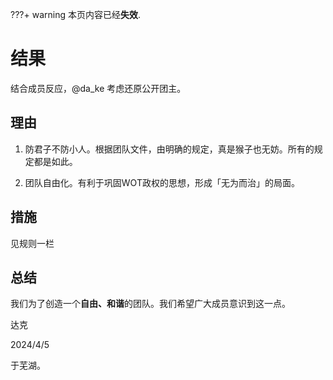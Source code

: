 ???+ warning 
    本页内容已经**失效**.

# 结果

结合成员反应，@da_ke 考虑还原公开团主。

## 理由

1. 防君子不防小人。根据团队文件，由明确的规定，真是猴子也无妨。所有的规定都是如此。

2. 团队自由化。有利于巩固WOT政权的思想，形成「无为而治」的局面。

## 措施

见规则一栏

## 总结

我们为了创造一个**自由、和谐**的团队。我们希望广大成员意识到这一点。

达克

2024/4/5

于芜湖。
